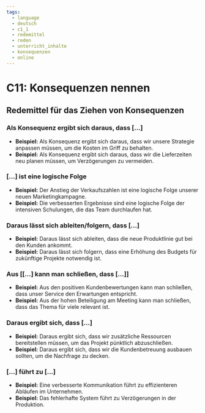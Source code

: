 ```yaml
---
tags:
  - language
  - deutsch
  - c1_1
  - redemittel
  - reden
  - unterricht_inhalte
  - konsequenzen
  - online
---
```


# C11: Konsequenzen nennen

## Redemittel für das Ziehen von Konsequenzen

### Als Konsequenz ergibt sich daraus, dass [...]

- __Beispiel:__ Als Konsequenz ergibt sich daraus, dass wir unsere Strategie anpassen müssen, um die Kosten im Griff zu behalten.
- __Beispiel:__ Als Konsequenz ergibt sich daraus, dass wir die Lieferzeiten neu planen müssen, um Verzögerungen zu vermeiden.

### [...] ist eine logische Folge

- __Beispiel:__ Der Anstieg der Verkaufszahlen ist eine logische Folge unserer neuen Marketingkampagne.
- __Beispiel:__ Die verbesserten Ergebnisse sind eine logische Folge der intensiven Schulungen, die das Team durchlaufen hat.

### Daraus lässt sich ableiten/folgern, dass [...]

- __Beispiel:__ Daraus lässt sich ableiten, dass die neue Produktlinie gut bei den Kunden ankommt.
- __Beispiel:__ Daraus lässt sich folgern, dass eine Erhöhung des Budgets für zukünftige Projekte notwendig ist.

### Aus [[...] kann man schließen, dass [...]]

- __Beispiel:__ Aus den positiven Kundenbewertungen kann man schließen, dass unser Service den Erwartungen entspricht.
- __Beispiel:__ Aus der hohen Beteiligung am Meeting kann man schließen, dass das Thema für viele relevant ist.

### Daraus ergibt sich, dass [...]

- __Beispiel:__ Daraus ergibt sich, dass wir zusätzliche Ressourcen bereitstellen müssen, um das Projekt pünktlich abzuschließen.
- __Beispiel:__ Daraus ergibt sich, dass wir die Kundenbetreuung ausbauen sollten, um die Nachfrage zu decken.

### [...] führt zu [...]

- __Beispiel:__ Eine verbesserte Kommunikation führt zu effizienteren Abläufen im Unternehmen.
- __Beispiel:__ Das fehlerhafte System führt zu Verzögerungen in der Produktion.
